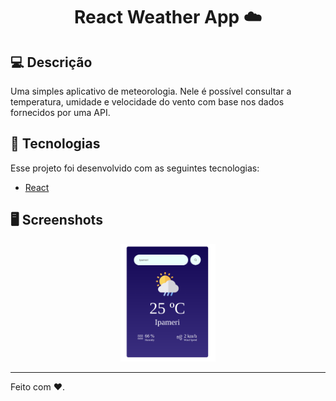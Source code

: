 <h1 align="center"> React Weather App ☁️ </h1>

## 💻 Descrição

Uma simples aplicativo de meteorologia. Nele é possível consultar a temperatura, umidade e velocidade do vento com base nos dados fornecidos por uma API.
## 🚀 Tecnologias

Esse projeto foi desenvolvido com as seguintes tecnologias:

- [React](https://react.dev/)


## 🖥️ Screenshots

<p align="center">
<img src="./.github/01.png" alt="screenshot" style="height: 30%; width:30%;"/> 
</p>

---

Feito com ❤️.